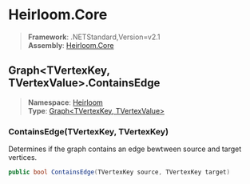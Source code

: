 # Heirloom.Core

> **Framework**: .NETStandard,Version=v2.1  
> **Assembly**: [Heirloom.Core][0]  

## Graph\<TVertexKey, TVertexValue>.ContainsEdge

> **Namespace**: [Heirloom][0]  
> **Type**: [Graph\<TVertexKey, TVertexValue>][1]  

### ContainsEdge(TVertexKey, TVertexKey)

Determines if the graph contains an edge bewtween source and target vertices.

```cs
public bool ContainsEdge(TVertexKey source, TVertexKey target)
```

[0]: ../Heirloom.Core.md
[1]: Heirloom.Graph[TVertexKey,TVertexValue].md
